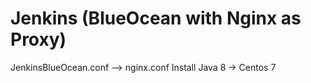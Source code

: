 # Jenkins (BlueOcean with Nginx as Proxy)  
  JenkinsBlueOcean.conf --> nginx.conf
  Install Java 8 -> Centos 7
